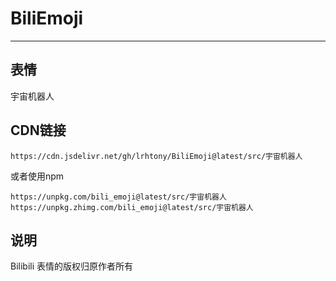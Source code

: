 # BiliEmoji
---
## 表情
宇宙机器人
## CDN链接
```
https://cdn.jsdelivr.net/gh/lrhtony/BiliEmoji@latest/src/宇宙机器人
```
或者使用npm
```
https://unpkg.com/bili_emoji@latest/src/宇宙机器人
https://unpkg.zhimg.com/bili_emoji@latest/src/宇宙机器人
```
## 说明
Bilibili 表情的版权归原作者所有
